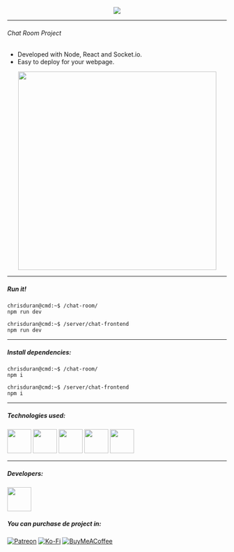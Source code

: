 <div align="center">
  
  [<img src="https://i.ibb.co/cvYPGYp/chat-project-preview.png">](https://www.fb.com/chriisduran)
  
</div>

- - -

###### Chat Room Project

* Developed with Node, React and Socket.io.
* Easy to deploy for your webpage.

<div align="center">
  
  [<img src="https://i.ibb.co/f00RqX9/vimeooverlay.png" width="455px">](https://vimeo.com/843504865)
  
</div>

- - -
##### Run it!
```console
chrisduran@cmd:~$ /chat-room/
npm run dev
```

```console
chrisduran@cmd:~$ /server/chat-frontend
npm run dev
```
- - -
##### Install dependencies:
```console
chrisduran@cmd:~$ /chat-room/
npm i 
```

```console
chrisduran@cmd:~$ /server/chat-frontend
npm i 
```

- - -
##### Technologies used:

<p align="center">
  
  [<img src="https://seeklogo.com/images/N/nodejs-logo-FBE122E377-seeklogo.com.png" width="55px">](https://nodejs.org/)
  [<img src="https://upload.wikimedia.org/wikipedia/commons/thumb/a/a7/React-icon.svg/2300px-React-icon.svg.png" width="55px">](https://vuejs.org/)
 [<img src="https://upload.wikimedia.org/wikipedia/commons/6/6a/JavaScript-logo.png" width="55px">](https://www.javascript.com/)
 [<img src="https://cdn.icon-icons.com/icons2/2389/PNG/512/socket_io_logo_icon_144874.png" width="55px">](https://socket.io/)
 [<img src="https://upload.wikimedia.org/wikipedia/commons/thumb/d/d5/Tailwind_CSS_Logo.svg/2048px-Tailwind_CSS_Logo.svg.png" width="55px">](https://tailwindcss.com/)

</p>

- - -
##### Developers:

<div align="left">
  
  [<img src="https://i.ibb.co/vX2mShm/chrisduran.png" width="55px">](https://www.facebook.com/chriisduran)
  
</div>

##### You can purchase de project in:

[![Patreon](https://img.shields.io/badge/Patreon-F96854?style=for-the-badge&logo=patreon&logoColor=white)](https://www.patreon.com/chriisduran)
[![Ko-Fi](https://img.shields.io/badge/Ko--fi-F16061?style=for-the-badge&logo=ko-fi&logoColor=white)](https://ko-fi.com/chriisduran)
[![BuyMeACoffee](https://img.shields.io/badge/Buy%20Me%20a%20Coffee-ffdd00?style=for-the-badge&logo=buy-me-a-coffee&logoColor=black)](https://www.buymeacoffee.com/chriisduran)
